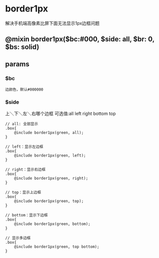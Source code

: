 # border1px
解决手机端高像素比屏下面无法显示1px边框问题

## @mixin border1px($bc:#000, $side: all, $br: 0, $bs: solid)

## params

### $bc 
    边颜色，默认#000000

### $side
上＼下＼左＼右哪个边框 可选值:all left right bottom top

    // all: 全部显示 
    .box{
        @include border1px(green, all);
    }

    // left：显示左边框
    .box{
        @include border1px(green, left);
    }

    // right：显示右边框
    .box{
        @include border1px(green, right);
    }

    // top：显示上边框
    .box{
        @include border1px(green, top);
    }

    // bottom：显示下边框
    .box{
        @include border1px(green, bottom);
    }

    // 显示多边框
    .box{
        @include border1px(green, top bottom);
    }
